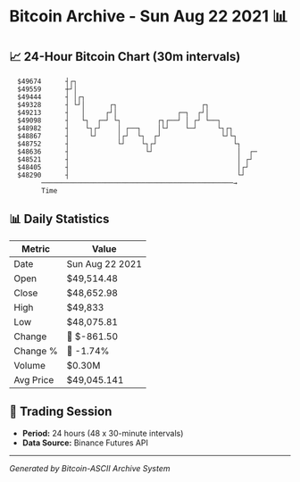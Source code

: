 # Bitcoin Archive - Sun Aug 22 2021 📊

## 📈 24-Hour Bitcoin Chart (30m intervals)

```
  $49674      ┤┌┐                                              
  $49559      ┼┘│                                              
  $49444      ┤ │┌┐                                            
  $49328      ┤ └┘│      ┌┐                     ┌┐             
  $49213      ┤   │     ┌┘│               ┌─┐  ┌┘│             
  $49098      ┤   └┐  ┌─┘ └┐         ┌┐┌──┘ │ ┌┘ └──┐          
  $48982      ┤    └┐┌┘    │ ┌──┐    │└┘    └─┘     └┐┌┐       
  $48867      ┤     └┘     │┌┘  └┐  ┌┘               └┘└┐      
  $48752      ┤            └┘    └┐┌┘                   └┐     
  $48636      ┤                   └┘                     │  ┌─ 
  $48521      ┤                                          │ ┌┘  
  $48405      ┤                                          │┌┘   
  $48290      ┤                                          └┘    
        ────────────────────────────────────────────────→
        Time
```

## 📊 Daily Statistics

| Metric | Value |
|--------|-------|
| Date | Sun Aug 22 2021 |
| Open | $49,514.48 |
| Close | $48,652.98 |
| High | $49,833 |
| Low | $48,075.81 |
| Change | 🔴 $-861.50 |
| Change % | 🔴 -1.74% |
| Volume | $0.30M |
| Avg Price | $49,045.141 |

## 📅 Trading Session

- **Period:** 24 hours (48 x 30-minute intervals)
- **Data Source:** Binance Futures API

---
*Generated by Bitcoin-ASCII Archive System*
